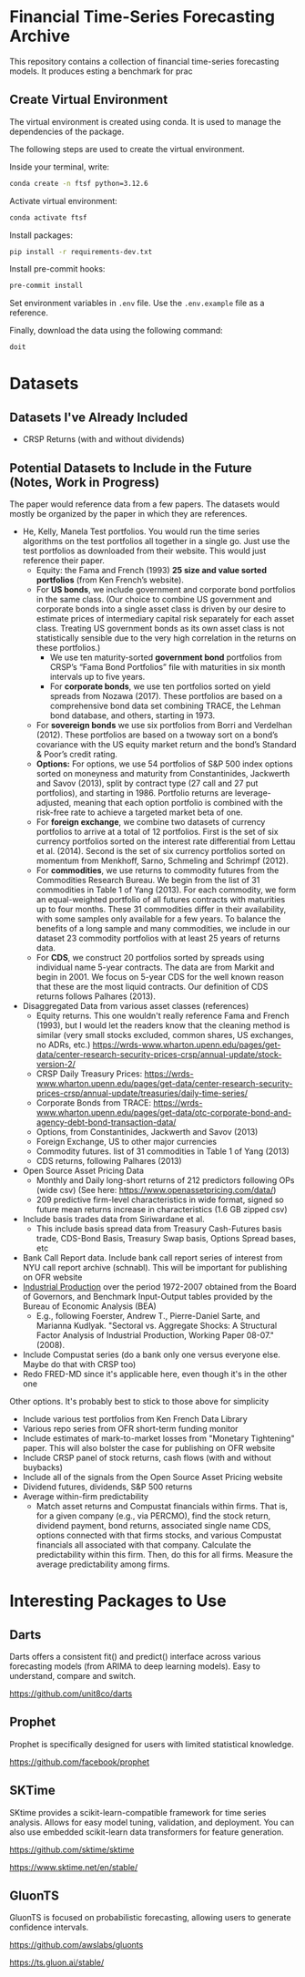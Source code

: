 # Financial Time-Series Forecasting Archive

This repository contains a collection of financial time-series forecasting models. It produces esting a benchmark for prac

## Create Virtual Environment
The virtual environment is created using conda. It is used to manage the dependencies of the package.

The following steps are used to create the virtual environment.

Inside your terminal, write:
```bash
conda create -n ftsf python=3.12.6
```

Activate virtual environment:
```bash
conda activate ftsf
```

Install packages:
```bash
pip install -r requirements-dev.txt
```

Install pre-commit hooks:
```bash
pre-commit install
```

Set environment variables in `.env` file. Use the `.env.example` file as a reference.

Finally, download the data using the following command:
```bash
doit
```

# Datasets

## Datasets I've Already Included

- CRSP Returns (with and without dividends)

## Potential Datasets to Include in the Future (Notes, Work in Progress)

The paper would reference data from a few papers. The datasets would mostly be organized by the paper in which they are references.

- He, Kelly, Manela Test portfolios. You would run the time series algorithms on the test portfolios all together in a single go. Just use the test portfolios as downloaded from their website. This would just reference their paper.
	- Equity: the Fama and French (1993) **25 size and value sorted portfolios** (from Ken French’s website).
	- For **US bonds**, we include government and corporate bond portfolios in the same class. (Our choice to combine US government and corporate bonds into a single asset class is driven by our desire to estimate prices of intermediary capital risk separately for each asset class. Treating US government bonds as its own asset class is not statistically sensible due to the very high correlation in the returns on these portfolios.)
		- We use ten maturity-sorted **government bond** portfolios from CRSP’s “Fama Bond Portfolios” file with maturities in six month intervals up to five years.
		- For **corporate bonds**, we use ten portfolios sorted on yield spreads from Nozawa (2017). These portfolios are based on a comprehensive bond data set combining TRACE, the Lehman bond database, and others, starting in 1973.
	- For **sovereign bonds** we use six portfolios from Borri and Verdelhan (2012). These portfolios are based on a twoway sort on a bond’s covariance with the US equity market return and the bond’s Standard & Poor’s credit rating.
	- **Options:** For options, we use 54 portfolios of S&P 500 index options sorted on moneyness and maturity from Constantinides, Jackwerth and Savov (2013), split by contract type (27 call and 27 put portfolios), and starting in 1986. Portfolio returns are leverage-adjusted, meaning that each option portfolio is combined with the risk-free rate to achieve a targeted market beta of one.
	- For **foreign exchange**, we combine two datasets of currency portfolios to arrive at a total of 12 portfolios. First is the set of six currency portfolios sorted on the interest rate differential from Lettau et al. (2014). Second is the set of six currency portfolios sorted on momentum from Menkhoff, Sarno, Schmeling and Schrimpf (2012).
	- For **commodities**, we use returns to commodity futures from the Commodities Research Bureau. We begin from the list of 31 commodities in Table 1 of Yang (2013). For each commodity, we form an equal-weighted portfolio of all futures contracts with maturities up to four months. These 31 commodities differ in their availability, with some samples only available for a few years. To balance the benefits of a long sample and many commodities, we include in our dataset 23 commodity portfolios with at least 25 years of returns data.
	- For **CDS**, we construct 20 portfolios sorted by spreads using individual name 5-year contracts. The data are from Markit and begin in 2001. We focus on 5-year CDS for the well known reason that these are the most liquid contracts. Our definition of CDS returns follows Palhares (2013).
- Disaggregated Data from various asset classes (references)
	- Equity returns. This one wouldn't really reference Fama and French (1993), but I would let the readers know that the cleaning method is similar (very small stocks excluded, common shares, US exchanges, no ADRs, etc.) https://wrds-www.wharton.upenn.edu/pages/get-data/center-research-security-prices-crsp/annual-update/stock-version-2/
	- CRSP Daily Treasury Prices: https://wrds-www.wharton.upenn.edu/pages/get-data/center-research-security-prices-crsp/annual-update/treasuries/daily-time-series/
	- Corporate Bonds from TRACE: https://wrds-www.wharton.upenn.edu/pages/get-data/otc-corporate-bond-and-agency-debt-bond-transaction-data/
	- Options, from Constantinides, Jackwerth and Savov (2013)
	- Foreign Exchange, US to other major currencies
	- Commodity futures. list of 31 commodities in Table 1 of Yang (2013)
	- CDS returns, following Palhares (2013)
- Open Source Asset Pricing Data
	- Monthly and Daily long-short returns of 212 predictors following OPs (wide csv) (See here: https://www.openassetpricing.com/data/)
	- 209 predictive firm-level characteristics in wide format, signed so future mean returns increase in characteristics (1.6 GB zipped csv)
-  Include basis trades data from Siriwardane et al.
	- This include basis spread data from Treasury Cash-Futures basis trade, CDS-Bond Basis, Treasury Swap basis, Options Spread bases, etc
- Bank Call Report data. Include bank call report series of interest from NYU call report archive (schnabl). This will be important for publishing on OFR website
- [Industrial Production](https://www.federalreserve.gov/releases/g17/download.htm) over the period 1972-2007 obtained from the Board of Governors, and Benchmark Input-Output tables provided by the Bureau of Economic Analysis (BEA)
	- E.g., following Foerster, Andrew T., Pierre-Daniel Sarte, and Marianna Kudlyak. "Sectoral vs. Aggregate Shocks: A Structural Factor Analysis of Industrial Production, Working Paper 08-07." (2008).
- Include Compustat series (do a bank only one versus everyone else. Maybe do that with CRSP too)
- Redo FRED-MD since it's applicable here, even though it's in the other one


Other options. It's probably best to stick to those above for simplicity
- Include various test portfolios from Ken French Data Library
- Various repo series from OFR short-term funding monitor
- Include estimates of mark-to-market losses from "Monetary Tightening" paper. This will also bolster the case for publishing on OFR website
- Include CRSP panel of stock returns, cash flows (with and without buybacks)
- Include all of the signals from the Open Source Asset Pricing website
- Dividend futures, dividends, S&P 500 returns
- Average within-firm predictability
	- Match asset returns and Compustat financials within firms. That is, for a given company (e.g., via PERCMO), find the stock return, dividend payment, bond returns, associated single name CDS, options connected with that firms stocks, and various Compustat financials all associated with that company. Calculate the predictability within this firm. Then, do this for all firms. Measure the average predictability among firms.

# Interesting Packages to Use
## Darts
Darts offers a consistent fit() and predict() interface across various forecasting models (from ARIMA to deep learning models). Easy to understand, compare and switch.

https://github.com/unit8co/darts

## Prophet
Prophet is specifically designed for users with limited statistical knowledge.

https://github.com/facebook/prophet

## SKTime
SKtime provides a scikit-learn-compatible framework for time series analysis. Allows for easy model tuning, validation, and deployment.
You can also use embedded scikit-learn data transformers for feature generation.

https://github.com/sktime/sktime

https://www.sktime.net/en/stable/

## GluonTS
GluonTS is focused on probabilistic forecasting, allowing users to generate confidence intervals.

https://github.com/awslabs/gluonts

https://ts.gluon.ai/stable/
